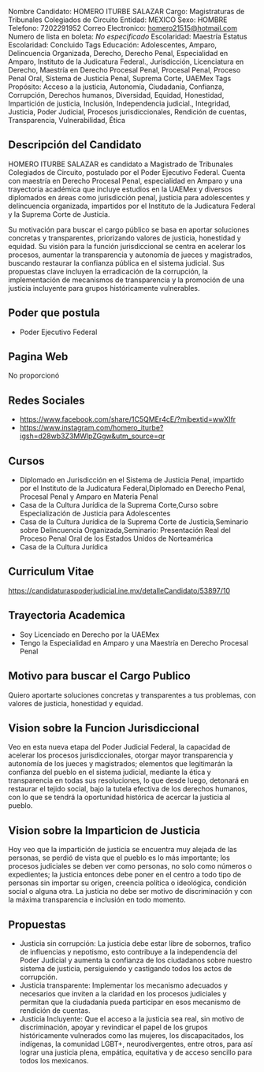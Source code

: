 Nombre Candidato: HOMERO ITURBE SALAZAR
Cargo: Magistraturas de Tribunales Colegiados de Circuito
Entidad: MEXICO
Sexo: HOMBRE
Telefono: 7202291952
Correo Electronico: homero21515@hotmail.com
Numero de lista en boleta: *No especificado*
Escolaridad: Maestría
Estatus Escolaridad: Concluido
Tags Educación: Adolescentes, Amparo, Delincuencia Organizada, Derecho, Derecho Penal, Especialidad en Amparo, Instituto de la Judicatura Federal., Jurisdicción, Licenciatura en Derecho, Maestría en Derecho Procesal Penal, Procesal Penal, Proceso Penal Oral, Sistema de Justicia Penal, Suprema Corte, UAEMex
Tags Propósito: Acceso a la justicia, Autonomía, Ciudadanía, Confianza, Corrupción, Derechos humanos, Diversidad, Equidad, Honestidad, Impartición de justicia, Inclusión, Independencia judicial., Integridad, Justicia, Poder Judicial, Procesos jurisdiccionales, Rendición de cuentas, Transparencia, Vulnerabilidad, Ética


## Descripción del Candidato 

HOMERO ITURBE SALAZAR es candidato a Magistrado de Tribunales Colegiados de Circuito, postulado por el Poder Ejecutivo Federal. Cuenta con maestría en Derecho Procesal Penal, especialidad en Amparo y una trayectoria académica que incluye estudios en la UAEMex y diversos diplomados en áreas como jurisdicción penal, justicia para adolescentes y delincuencia organizada, impartidos por el Instituto de la Judicatura Federal y la Suprema Corte de Justicia.

Su motivación para buscar el cargo público se basa en aportar soluciones concretas y transparentes, priorizando valores de justicia, honestidad y equidad. Su visión para la función jurisdiccional se centra en acelerar los procesos, aumentar la transparencia y autonomía de jueces y magistrados, buscando restaurar la confianza pública en el sistema judicial. Sus propuestas clave incluyen la erradicación de la corrupción, la implementación de mecanismos de transparencia y la promoción de una justicia incluyente para grupos históricamente vulnerables.


## Poder que postula

- Poder Ejecutivo Federal


## Pagina Web

No proporcionó


## Redes Sociales

- https://www.facebook.com/share/1C5QMEr4cE/?mibextid=wwXIfr
- https://www.instagram.com/homero_iturbe?igsh=d28wb3Z3MWlpZGgw&utm_source=qr


## Cursos

- Diplomado en Jurisdicción en el Sistema de Justicia Penal, impartido por el Instituto de la Judicatura Federal,Diplomado en Derecho Penal, Procesal Penal y Amparo en Materia Penal
- Casa de la Cultura Jurídica de la Suprema Corte,Curso sobre Especialización de Justicia para Adolescentes
- Casa de la Cultura Jurídica de la Suprema Corte de Justicia,Seminario sobre Delincuencia Organizada,Seminario: Presentación Real del Proceso Penal Oral de los Estados Unidos de Norteamérica
- Casa de la Cultura Jurídica


## Curriculum Vitae

https://candidaturaspoderjudicial.ine.mx/detalleCandidato/53897/10


## Trayectoria Academica

- Soy Licenciado en Derecho por la UAEMex
- Tengo la Especialidad en Amparo y una Maestría en Derecho Procesal Penal


## Motivo para buscar el Cargo Publico

Quiero aportarte soluciones concretas y transparentes a tus problemas, con valores de justicia, honestidad y equidad.


## Vision sobre la Funcion Jurisdiccional

Veo en esta nueva etapa del Poder Judicial Federal, la capacidad de acelerar los procesos jurisdiccionales, otorgar mayor transparencia y autonomía de los jueces y magistrados; elementos que legitimarán la confianza del pueblo en el sistema judicial, mediante la ética y transparencia en todas sus resoluciones, lo que desde luego, detonará en restaurar el tejido social, bajo la tutela efectiva de los derechos humanos, con lo que se tendrá la oportunidad histórica de acercar la justicia al pueblo.


## Vision sobre la Imparticion de Justicia

Hoy veo que la impartición de justicia se encuentra muy alejada de las personas, se perdió de vista que el pueblo es lo más importante; los procesos judiciales se deben ver como personas, no solo como números o expedientes; la justicia entonces debe poner en el centro a todo tipo de personas sin importar su origen, creencia política o ideológica, condición social o alguna otra. La justicia no debe ser motivo de discriminación y con la máxima transparencia e inclusión en todo momento.


## Propuestas

- Justicia sin corrupción: La justicia debe estar libre de sobornos, trafico de influencias y nepotismo, esto contribuye a la independencia del Poder Judicial y aumenta la confianza de los ciudadanos sobre nuestro sistema de justicia, persiguiendo y castigando todos los actos de corrupción.
- Justicia transparente: Implementar los mecanismo adecuados y necesarios que inviten a la claridad en los procesos judiciales y permitan que la ciudadanía pueda participar en esos mecanismo de rendición de cuentas.
- Justicia Incluyente: Que el acceso a la justicia sea real, sin motivo de discriminación, apoyar y revindicar el papel de los grupos históricamente vulnerados como las mujeres, los discapacitados, los indígenas, la comunidad LGBT+, neurodivergentes, entre otros, para así lograr una justicia plena, empática, equitativa y de acceso sencillo para todos los mexicanos.

